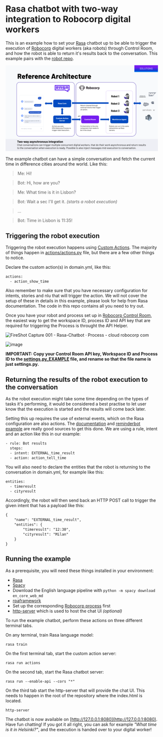 # Rasa chatbot with two-way integration to Robocorp digital workers

This is an example how to set your [Rasa](https://rasa.com/) chatbot up to be able to trigger the execution of [Robocorp](https://robocorp.com/) digital workers (aka robots) through Control Room, and how the robot is able to return it's results back to the conversation. This example pairs with the [robot repo](https://github.com/robocorp/example-rasa-robot).

<img width="1113" alt="Screenshot 2022-07-01 at 11 51 17" src="architecture.png">

The example chatbot can have a simple conversation and fetch the current time in difference cities around the world. Like this:

> Me: Hi!

> Bot: Hi, how are you?

> Me: What time is it in Lisbon?

> Bot: Wait a sec I'll get it. _(starts a robot execution)_

> ...

> Bot: Time in Lisbon is 11:35!


## Triggering the robot execution

Triggering the robot execution happens using [Custom Actions](https://rasa.com/docs/rasa/custom-actions/). The majority of things happen in [actions/actions.py](/actions/actions.py) file, but there are a few other things to notice.

Declare the custom action(s) in domain.yml, like this:

```
actions:
  - action_show_time
```

Also remember to make sure that you have necessary configuration for intents, stories and nlu that will trigger the action. We will not cover the setup of these in details in this example, please look for help from Rasa documentation. The code in this repo contains all you need to try out.

Once you have your robot and process set up in [Robocorp Control Room](https://cloud.robocorp.com/), the easiest way to get the workspace ID, process ID and API key that are required for triggering the Process is throught the API Helper.

![FireShot Capture 001 - Rasa-Chatbot · Process - cloud robocorp com](https://user-images.githubusercontent.com/40179958/176874274-933fda72-4617-48a5-a5b8-888f3f8e67a1.png)

![image](https://user-images.githubusercontent.com/40179958/176874242-46d3101b-9380-4d4a-9ba5-9a4e5e1f8c4e.png)

**IMPORTANT: Copy your Control Room API key, Workspace ID and Process ID to the [settings.py_EXAMPLE](settings.py_EXAMPLE) file, and rename so that the file name is just settings.py.**

## Returning the results of the robot execution to the conversation

As the robot execution might take some time depending on the types of tasks it's performing, it would be considered a best practise to let user know that the execution is started and the results will come back later.

Setting this up requires the use of external events, which on the Rasa configuration are also actions. The [documentation](https://rasa.com/docs/rasa/reaching-out-to-user/#external-events) and [reminderbot example](https://github.com/RasaHQ/rasa/tree/main/examples/reminderbot) are really good sources to get this done. We are using a rule, intent and an action like this in our example:

```
- rule: Bot results
  steps:
  - intent: EXTERNAL_time_result
  - action: action_tell_time
```

You will also need to declare the entities that the robot is returning to the conversation in domain.yml, for example like this:

```
entities:
  - timeresult
  - cityresult
```

Accordingly, the robot will then send back an HTTP POST call to trigger the given intent that has a payload like this:

```
{
	"name": "EXTERNAL_time_result",
	"entities": {
		"timeresult": "12:30",
		"cityresult": "Milan"
	}
}
```

## Running the example

As a prerequisite, you will need these things installed in your environment:

- [Rasa](https://rasa.com/docs/rasa/installation)
- [Spacy](https://pypi.org/project/spacy/)
- Download the English language pipeline with `python -m spacy download en_core_web_md`
- [rpaframework](https://pypi.org/project/rpaframework/)
- Set up the corresponding [Robocorp process](https://github.com/robocorp/example-rasa-robot) first
- [http-server](https://www.npmjs.com/package/http-server) which is used to host the chat UI _(optional)_

To run the example chatbot, perform these actions on three different terminal tabs.

On any terminal, train Rasa language model:

```
rasa train
```

On the first terminal tab, start the custom action server:

```
rasa run actions
```

On the second tab, start the Rasa chatbot server:

```
rasa run --enable-api --cors "*"
```

On the third tab start the http-server that will provide the chat UI. This needs to happen in the root of the repository where the index.html is located.

```
http-server
```

The chatbot is now available on [http://127.0.0.1:8080](http://127.0.0.1:8080). Have fun chatting! If you got it all right, you can ask for example _"What time is it in Helsinki?"_, and the execution is handed over to your digital worker!
